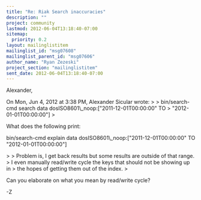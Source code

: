 ```yaml
---
title: "Re: Riak Search inaccuracies"
description: ""
project: community
lastmod: 2012-06-04T13:18:40-07:00
sitemap:
  priority: 0.2
layout: mailinglistitem
mailinglist_id: "msg07608"
mailinglist_parent_id: "msg07606"
author_name: "Ryan Zezeski"
project_section: "mailinglistitem"
sent_date: 2012-06-04T13:18:40-07:00
---
```



Alexander,

On Mon, Jun 4, 2012 at 3:38 PM, Alexander Sicular wrote:
&gt;
&gt; bin/search-cmd search data dosISO8601\\_noop:["2011-12-01T00:00:00" TO
&gt; "2012-01-01T00:00:00"]
&gt;

What does the following print:

bin/search-cmd explain data dosISO8601\\_noop:["2011-12-01T00:00:00" TO
"2012-01-01T00:00:00"]


&gt;
&gt; Problem is, I get back results but some results are outside of that range.
&gt; I even manually read/write cycle the keys that should not be showing up in
&gt; the hopes of getting them out of the index.
&gt;

Can you elaborate on what you mean by read/write cycle?

-Z
